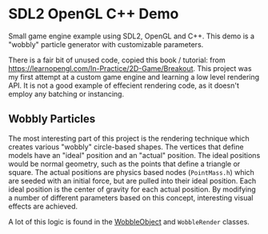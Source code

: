 # SDL2 OpenGL C++ Demo
Small game engine example using SDL2, OpenGL and C++. This demo is a "wobbly" particle generator with customizable parameters.

There is a fair bit of unused code, copied this book / tutorial: from https://learnopengl.com/In-Practice/2D-Game/Breakout. This project was my first attempt at a custom game engine and learning a low level rendering API. It is not a good example of effecient rendering code, as it doesn't employ any batching or instancing.

## Wobbly Particles
The most interesting part of this project is the rendering technique which creates various "wobbly" circle-based shapes. The vertices that define models have an "ideal" position and an "actual" position. The ideal positions would be normal geometry, such as the points that define a triangle or square. The actual positions are physics based nodes (`PointMass.h`) which are seeded with an initial force, but are pulled into their ideal position. Each ideal position is the center of gravity for each actual position. By modifying a number of different parameters based on this concept, interesting visual effects are achieved.

A lot of this logic is found in the [WobbleObject](https://github.com/sabajt/SDL2OpenGLDemo/blob/main/GameEngine/src/Core/WobbleObject.cpp) and `WobbleRender` classes. 
